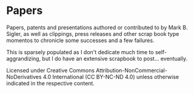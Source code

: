 # Papers
Papers, patents and presentations authored or contributed to by Mark B. Sigler, as well as clippings, press releases and other scrap book type momentos to chronicle some successes and a few failures.

This is sparsely populated as I don't dedicate much time to self-aggrandizing, but I do have an extensive scrapbook to post... eventually.

Licensed under Creative Commons Attribution-NonCommercial-NoDerivatives 4.0 International (CC BY-NC-ND 4.0)
unless otherwise indicated in the respective content.

